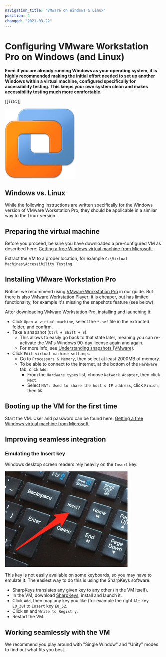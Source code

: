 ```yaml
---
navigation_title: "VMware on Windows & Linux"
position: 4
changed: "2021-03-22"
---
```


# Configuring VMware Workstation Pro on Windows (and Linux)

**Even if you are already running Windows as your operating system, it is highly recommended making the initial effort needed to set up another Windows within a virtual machine, configured specifically for accessibility testing. This keeps your own system clean and makes accessibility testing much more comfortable.**

[[_TOC_]]

![VMware Workstation Pro logo](_media/vmware-workstation-pro-logo.png)

## Windows vs. Linux

While the following instructions are written specifically for the Windows version of VMware Workstation Pro, they should be applicable in a similar way to the Linux version.

## Preparing the virtual machine

Before you proceed, be sure you have downloaded a pre-configured VM as described here: [Getting a free Windows virtual machine from Microsoft](/setup/windows/virtual-machines).

Extract the VM to a proper location, for example `C:\Virtual Machines\Accessibility Testing`.

## Installing VMware Workstation Pro

Notice: we recommend using [VMware Workstation Pro](https://www.vmware.com/products/workstation-pro.html) in our guide. But there is also [VMware Workstation Player](https://www.vmware.com/products/workstation-player.html): it is cheaper, but has limited functionality, for example it's missing the snapshots feature (see below).

After downloading VMware Workstation Pro, installing and launching it:

- Click `Open a virtual machine`, select the `*.ovf` file in the extracted folder, and confirm.
- Take a snapshot (`Ctrl + Shift + S`).
    - This allows to easily go back to that state later, meaning you can re-activate the VM's Windows 90-day license again and again.
    - For more info, see [Understanding snapshots (VMware)](https://www.vmware.com/support/ws5/doc/ws_preserve_sshot_understanding.html).
- Click `Edit virtual machine settings`.
    - Go to `Processors & Memory`, then select at least 2000MB of memory.
    - To be able to connect to the internet, at the bottom of the `Hardware` tab, click `Add`.
        - From the `Hardware types` list, choose `Network Adapter`, then click `Next`.
        - Select `NAT: Used to share the host's IP address`, click `Finish`, then `OK`.

## Booting up the VM for the first time

Start the VM. User and password can be found here: [Getting a free Windows virtual machine from Microsoft](/setup/windows/virtual-machines).

## Improving seamless integration

### Emulating the Insert key

Windows desktop screen readers rely heavily on the `Insert` key.

![Insert key on a keyboard](_media/insert-key-on-a-keyboard.png)

This key is not easily available on some keyboards, so you may have to emulate it. The easiest way to do this is using the SharpKeys software.

- SharpKeys translates any given key to any other (in the VM itself).
- In the VM, download [SharpKeys](http://sharpkeys.codeplex.com/), install and launch it.
- Click `Add`, then map any key you like (for example the right `Alt` key `E0_38`) to `Insert` key `E0_52`.
- Click `OK` and `Write to Registry`.
- Restart the VM.

## Working seamlessly with the VM

We recommend you play around with "Single Window" and "Unity" modes to find out what fits you best.
